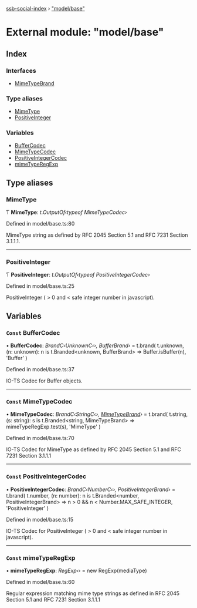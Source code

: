 [ssb-social-index](../README.md) › ["model/base"](_model_base_.md)

# External module: "model/base"

## Index

### Interfaces

* [MimeTypeBrand](../interfaces/_model_base_.mimetypebrand.md)

### Type aliases

* [MimeType](_model_base_.md#mimetype)
* [PositiveInteger](_model_base_.md#positiveinteger)

### Variables

* [BufferCodec](_model_base_.md#const-buffercodec)
* [MimeTypeCodec](_model_base_.md#const-mimetypecodec)
* [PositiveIntegerCodec](_model_base_.md#const-positiveintegercodec)
* [mimeTypeRegExp](_model_base_.md#const-mimetyperegexp)

## Type aliases

###  MimeType

Ƭ **MimeType**: *t.OutputOf‹typeof MimeTypeCodec›*

Defined in model/base.ts:80

MimeType string as defined by RFC 2045 Section 5.1 and RFC 7231 Section 3.1.1.1.

___

###  PositiveInteger

Ƭ **PositiveInteger**: *t.OutputOf‹typeof PositiveIntegerCodec›*

Defined in model/base.ts:25

PositiveInteger ( > 0 and < safe integer number in javascript).

## Variables

### `Const` BufferCodec

• **BufferCodec**: *BrandC‹UnknownC‹›, BufferBrand›* = t.brand(
    t.unknown,
    (n: unknown): n is t.Branded<unknown, BufferBrand> => Buffer.isBuffer(n),
    'Buffer'
)

Defined in model/base.ts:37

IO-TS Codec for Buffer objects.

___

### `Const` MimeTypeCodec

• **MimeTypeCodec**: *BrandC‹StringC‹›, [MimeTypeBrand](../interfaces/_model_base_.mimetypebrand.md)›* = t.brand(
    t.string,
    (s: string): s is t.Branded<string, MimeTypeBrand> =>
        mimeTypeRegExp.test(s),
    'MimeType'
)

Defined in model/base.ts:70

IO-TS Codec for MimeType as defined by RFC 2045 Section 5.1 and RFC 7231 Section 3.1.1.1

___

### `Const` PositiveIntegerCodec

• **PositiveIntegerCodec**: *BrandC‹NumberC‹›, PositiveIntegerBrand›* = t.brand(
    t.number,
    (n: number): n is t.Branded<number, PositiveIntegerBrand> =>
        n > 0 && n < Number.MAX_SAFE_INTEGER,
    'PositiveInteger'
)

Defined in model/base.ts:15

IO-TS Codec for PositiveInteger ( > 0 and < safe integer number in javascript).

___

### `Const` mimeTypeRegExp

• **mimeTypeRegExp**: *RegExp‹›* = new RegExp(mediaType)

Defined in model/base.ts:60

Regular expression matching mime type strings as defined in RFC 2045 Section 5.1 and RFC 7231 Section 3.1.1.1
